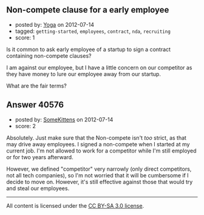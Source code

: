 ## Non-compete clause for a early employee

- posted by: [Yoga](https://stackexchange.com/users/-1/11195-yoga) on 2012-07-14
- tagged: `getting-started`, `employees`, `contract`, `nda`, `recruiting`
- score: 1

Is it common to ask early employee of a startup to sign a contract containing non-compete clauses?

I am against our employee, but I have a little concern on our competitor as they have money to lure our employee away from our startup.

What are the fair terms?



## Answer 40576

- posted by: [SomeKittens](https://stackexchange.com/users/-1/18783-somekittens) on 2012-07-14
- score: 2

Absolutely.  Just make sure that the Non-compete isn't *too* strict, as that may drive away employees.  I signed a non-compete when I started at my current job.  I'm not allowed to work for a competitor while I'm still employed or for two years afterward.

However, we defined "competitor" very narrowly (only direct competitors, not all tech companies), so I'm not worried that it will be cumbersome if I decide to move on.  However, it's still effective against those that would try and steal our employees.



---

All content is licensed under the [CC BY-SA 3.0 license](https://creativecommons.org/licenses/by-sa/3.0/).
